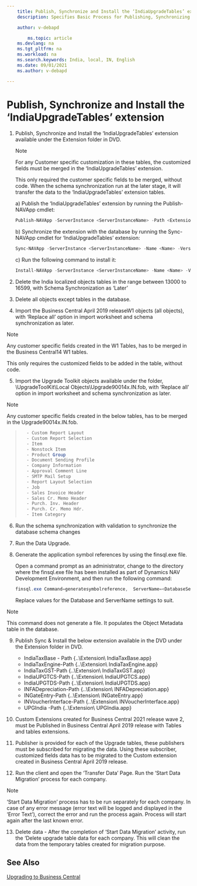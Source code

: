 ```yaml
---
    title: Publish, Synchronize and Install the ‘IndiaUpgradeTables’ extension
    description: Specifies Basic Process for Publishing, Synchronizing and Installing the ‘IndiaUpgradeTables’ extension

    author: v-debapd

        ms.topic: article
    ms.devlang: na
    ms.tgt_pltfrm: na
    ms.workload: na
    ms.search.keywords: India, local, IN, English
    ms.date: 09/01/2021
    ms.author: v-debapd

---
```

# Publish, Synchronize and Install the ‘IndiaUpgradeTables’ extension

1. Publish, Synchronize and Install the ‘IndiaUpgradeTables’ extension available under the Extension folder in DVD.

	> [!Note]
   >
   > For any Customer specific customization in these tables, the customized fields must be merged in the ‘IndiaUpgradeTables’ extension. 

   This only required the customer specific fields to be merged, without code. When the schema synchronization run at the later stage, it will transfer the data to the ‘IndiaUpgradeTables’ extension tables.


      a) Publish the ‘IndiaUpgradeTables’ extension by running the Publish-NAVApp cmdlet:
   
      ```Powershell
      Publish-NAVApp -ServerInstance <ServerInstanceName> -Path <ExtensionFileName> 
      ```

      b) Synchronize the extension with the database by running the Sync-NAVApp cmdlet for ‘IndiaUpgradeTables’ extension:
      
      ```Powershell
      Sync-NAVApp -ServerInstance <ServerInstanceName> -Name <Name> -Version <N.N.N.N>
      ``` 
     c) Run the following command to install it:
     
      ```Powershell
      Install-NAVApp -ServerInstance <ServerInstanceName> -Name <Name> -Version <N.N.N.N> 
      ```
2. Delete the India localized objects tables in the range between 13000 to 16599, with Schema Synchronization as ‘Later’

3. Delete all objects except tables in the database.
4. Import the Business Central April 2019 releaseW1 objects (all objects), with ‘Replace all’ option in import worksheet and schema synchronization as later.

  > [!Note]
  >    
  > Any customer specific fields created in the W1 Tables, has to be merged in the Business Central14 W1 tables.

   This only requires the customized fields to be added in the table, without code.

5. Import the Upgrade Toolkit objects available under the folder, \\UpgradeToolKit\Local Objects\Upgrade90014x.IN.fob, with ‘Replace all’ option in import worksheet and schema synchronization as later.

  > [!Note]
  >    
  > Any customer specific fields created in the below tables, has to be merged in the Upgrade90014x.IN.fob.

>    ```Powershell
>      - Custom Report Layout
>      - Custom Report Selection
>      - Item
>      - Nonstock Item
>      - Product Group
>      - Document Sending Profile
>      - Company Information
>      - Approval Comment Line
>      - SMTP Mail Setup
>      - Report Layout Selection
>      - Job
>      - Sales Invoice Header
>      - Sales Cr. Memo Header
>      - Purch. Inv. Header
>      - Purch. Cr. Memo Hdr.
>      - Item Category
>    ```

6.	Run the schema synchronization with validation to synchronize the database schema changes

7.	Run the Data Upgrade.
8.	Generate the application symbol references by using the finsql.exe file.

      Open a command prompt as an administrator, change to the directory where the finsql.exe file has been installed as part of Dynamics NAV Development Environment, and then run the following command:
  
       ```Powershell
       finsql.exe Command=generatesymbolreference,  ServerName=<DatabaseServerName>\<DatabaseInstance>, Database="<MyDatabaseName>"
       ``` 
    Replace values for the Database and ServerName settings to suit.
  
  > [!Note]
  >    
  > This command does not generate a file. It populates the Object Metadata table in the database.

9.	 Publish Sync & Install the below extension available in the DVD under the Extension folder in DVD.
     - IndiaTaxBase - Path {..\Extension\ IndiaTaxBase.app}
     - IndiaTaxEngine-Path {..\Extension\ IndiaTaxEngine.app}
     - IndiaTaxGST-Path {..\Extension\ IndiaTaxGST.app}
     - IndiaUPGTCS-Path {..\Extension\ IndiaUPGTCS.app}
     - IndiaUPGTDS-Path {..\Extension\ IndiaUPGTDS.app}
     - INFADepreciation-Path {..\Extension\ INFADepreciation.app}
     - INGateEntry-Path {..\Extension\ INGateEntry.app}
     - INVoucherInterface-Path {..\Extension\ INVoucherInterface.app}
     - UPGIndia -Path {..\Extension\ UPGIndia.app}

10. Custom Extensions created for Business Central 2021 release wave 2, must be Published in Business Central April 2019 release with Tables and tables extensions.  
11.	Publisher is provided for each of the Upgrade tables, these publishers must be subscribed for migrating the data. Using these subscriber, customized fields data has to be migrated to the Custom extension created in Business Central April 2019 release.
12.	Run the client and open the ‘Transfer Data’ Page. Run the ‘Start Data Migration’ process for each company.

  > [!Note]
  >
  > ‘Start Data Migration’ process has to be run separately for each company. In case of any error message (error text will be logged and displayed in the ‘Error Text’), correct the error and run the process again. Process will start again after the last known error.

13.	Delete data - After the completion of ‘Start Data Migration’ activity, run the ‘Delete upgrade table data for each company. This will clean the data from the temporary tables created for migration purpose.


## See Also 
[Upgrading to Business Central](Upgrading-to-business-central.md)
 
